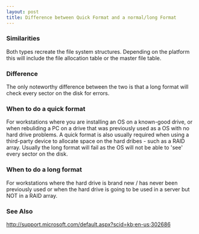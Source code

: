 ```yaml
---
layout: post 
title: Difference between Quick Format and a normal/long Format
---
```


### Similarities

Both types recreate the file system structures. Depending on the
platform this will include the file allocation table or the master file
table.

### Difference

The only noteworthy difference between the two is that a long format
will check every sector on the disk for errors.

### When to do a quick format

For workstations where you are installing an OS on a known-good drive,
or when rebuliding a PC on a drive that was previously used as a OS with
no hard drive problems. A quick format is also usually required when
using a third-party device to allocate space on the hard dribes - such
as a RAID array. Usually the long format will fail as the OS will not be
able to \'see\' every sector on the disk.

### When to do a long format

For workstations where the hard drive is brand new / has never been
previously used or when the hard drive is going to be used in a server
but NOT in a RAID array.

### See Also

<http://support.microsoft.com/default.aspx?scid=kb;en-us;302686>
